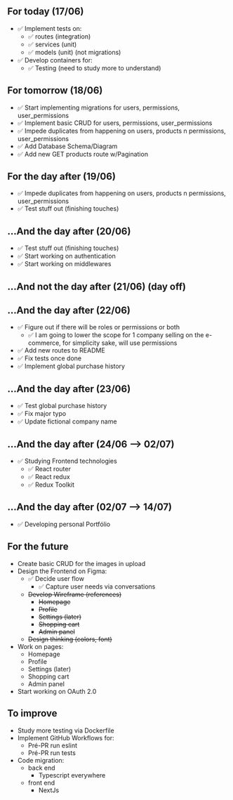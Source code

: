 ## For today (17/06)

- ✅ Implement tests on:
  - ✅ routes (integration)
  - ✅ services (unit)
  - ✅ models (unit) (not migrations)
- ✅ Develop containers for:
  - ✅ Testing (need to study more to understand)

## For tomorrow (18/06)

- ✅ Start implementing migrations for users, permissions, user_permissions
- ✅ Implement basic CRUD for users, permissions, user_permissions
- ✅ Impede duplicates from happening on users, products n permissions, user_permissions
- ✅ Add Database Schema/Diagram
- ✅ Add new GET products route w/Pagination

## For the day after (19/06)

- ✅ Impede duplicates from happening on users, products n permissions, user_permissions
- ✅ Test stuff out (finishing touches)

## ...And the day after (20/06)

- ✅ Test stuff out (finishing touches)
- ✅ Start working on authentication
- ✅ Start working on middlewares

## ...And not the day after (21/06) (day off)

## ...And the day after (22/06)

- ✅ Figure out if there will be roles or permissions or both
  - ✅ I am going to lower the scope for 1 company selling on the e-commerce,
    for simplicity sake, will use permissions
- ✅ Add new routes to README
- ✅ Fix tests once done
- ✅ Implement global purchase history

## ...And the day after (23/06)

- ✅ Test global purchase history
- ✅ Fix major typo
- ✅ Update fictional company name

## ...And the day after (24/06 --> 02/07)

- ✅ Studying Frontend technologies
  - ✅ React router
  - ✅ React redux
  - ✅ Redux Toolkit

## ...And the day after (02/07 --> 14/07)

- ✅ Developing personal Portfólio

## For the future

- Create basic CRUD for the images in upload
- Design the Frontend on Figma:
  - ✅ Decide user flow
    - ✅ Capture user needs via conversations
  - <span style="text-decoration: line-through;">Develop Wireframe (references)</span>
    - <span style="text-decoration: line-through;">Homepage</span>
    - <span style="text-decoration: line-through;">Profile</span>
    - <span style="text-decoration: line-through;">Settings (later)</span>
    - <span style="text-decoration: line-through;">Shopping cart</span>
    - <span style="text-decoration: line-through;">Admin panel</span>
  - <span style="text-decoration: line-through;">Design thinking (colors, font)</span>
- Work on pages:
  - Homepage
  - Profile
  - Settings (later)
  - Shopping cart
  - Admin panel
- Start working on OAuth 2.0

## To improve

- Study more testing via Dockerfile
- Implement GitHub Workflows for:
  - Pré-PR run eslint
  - Pré-PR run tests
- Code migration:
  - back end
    - Typescript everywhere
  - front end
    - NextJs
